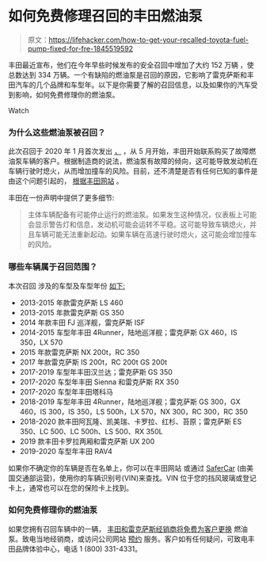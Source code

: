 # 如何免费修理召回的丰田燃油泵

> 原文：<https://lifehacker.com/how-to-get-your-recalled-toyota-fuel-pump-fixed-for-fre-1845519592>

丰田最近宣布，他们在今年早些时候发布的安全召回中增加了大约 152 万辆 ，使总数达到 334 万辆。一个有缺陷的燃油泵是召回的原因，它影响了雷克萨斯和丰田汽车的几个品牌和车型年。以下是你需要了解的召回信息，以及如果你的汽车受到影响，如何免费修理你的燃油泵。

Watch

### 为什么这些燃油泵被召回？

此次召回于 2020 年 1 月首次发出 [，](https://pressroom.toyota.com/toyota-is-conducting-a-safety-recall-involving-certain-toyota-and-lexus-vehicles-6) ，从 5 月开始，丰田开始联系购买了故障燃油泵车辆的客户。根据制造商的说法，燃油泵有故障的倾向，这可能导致发动机在车辆行驶时熄火，从而增加撞车的风险。目前，还不清楚是否有任何已知的事件是由这个问题引起的， [根据丰田网站](https://www.courtesytoyota.com/toyota-fuel-pump-recall.htm) 。

丰田在一份声明中提供了更多细节:

> 主体车辆配备有可能停止运行的燃油泵。如果发生这种情况，仪表板上可能会显示警告灯和信息，发动机可能会运转不平稳。这可能导致车辆熄火，并且车辆可能无法重新起动。如果车辆在高速行驶时熄火，这可能会增加撞车的风险。

### 哪些车辆属于召回范围？

本次召回 涉及的车型及车型年份 [如下:](https://pressroom.toyota.com/toyota-is-conducting-a-safety-recall-involving-certain-toyota-and-lexus-vehicles-6)

*   2013-2015 年款雷克萨斯 LS 460
*   2013-2015 年款雷克萨斯 GS 350
*   2014 年款丰田 FJ 巡洋舰，雷克萨斯 ISF
*   2014-2015 车型年丰田 4Runner，陆地巡洋舰；雷克萨斯 GX 460，IS 350，LX 570
*   2015 年款雷克萨斯 NX 200t，RC 350
*   2017 年款雷克萨斯 IS 200t，RC 200t GS 200t
*   2017-2019 车型年丰田汉兰达；雷克萨斯 GS 350
*   2017-2020 车型年丰田 Sienna 和雷克萨斯 RX 350
*   2017-2020 车型年丰田塔科马
*   2018-2019 车型年丰田 4Runner，陆地巡洋舰；雷克萨斯 GS 300，GX 460，IS 300，IS 350，LS 500h，LX 570，NX 300，RC 300，RC 350
*   2018-2020 款丰田阿瓦隆、凯美瑞、卡罗拉、红杉、苔原；雷克萨斯 ES 350、LC 500、LC 500h、LS 500、RX 350L
*   2019 款丰田卡罗拉两厢和雷克萨斯 UX 200
*   2019-2020 车型年丰田 RAV4

如果你不确定你的车辆是否在名单上，你可以在丰田网站 或通过 [SaferCar](https://www.safercar.gov/?sd_xdinfo=TOYOTA%7CDEALERDOTCOM%7C09200%7Cc5e9abde-078a-421d-ae9a-953ccf23a1b9%7Ca703f6e6-3934-4b99-b738-e2fd866bbe92%7C1603991759366%7C23cd089d-755b-458c-912a-d87e64c52d1f%7Ctoyota%7CT3) (由美国交通部运营)，使用你的车辆识别号(VIN)来查找。VIN 位于您的挡风玻璃或登记卡上，通常也可以在您的保险卡上找到。

### 如何免费修理你的燃油泵

如果您拥有召回车辆中的一辆， [丰田和雷克萨斯经销商将免费为客户更换](https://pressroom.toyota.com/toyota-is-conducting-a-safety-recall-involving-certain-toyota-and-lexus-vehicles-6) 燃油泵。致电当地经销商，或访问公司网站 [预约](https://www.courtesytoyota.com/toyota-fuel-pump-recall.htm) 服务。客户如有任何疑问，可致电丰田品牌体验中心，电话 1 (800) 331-4331。